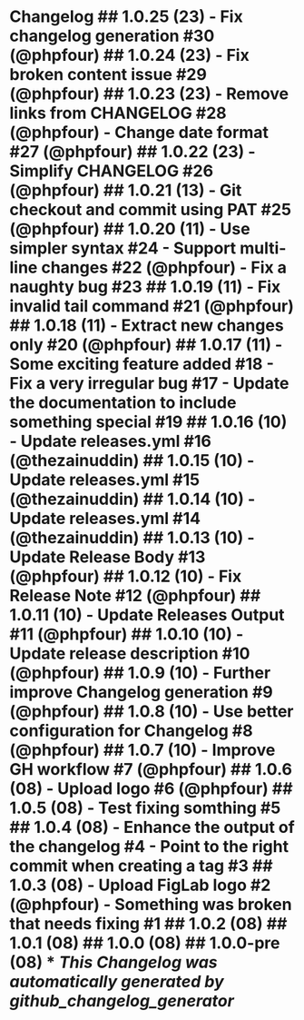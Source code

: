 # Changelog ## 1.0.25 (23) - Fix changelog generation \#30 (@phpfour) ## 1.0.24 (23) - Fix broken content issue \#29 (@phpfour) ## 1.0.23 (23) - Remove links from CHANGELOG \#28 (@phpfour) - Change date format \#27 (@phpfour) ## 1.0.22 (23) - Simplify CHANGELOG \#26 (@phpfour) ## 1.0.21 (13) - Git checkout and commit using PAT \#25 (@phpfour) ## 1.0.20 (11) - Use simpler syntax \#24 - Support multi-line changes \#22 (@phpfour) - Fix a naughty bug \#23 ## 1.0.19 (11) - Fix invalid tail command \#21 (@phpfour) ## 1.0.18 (11) - Extract new changes only \#20 (@phpfour) ## 1.0.17 (11) - Some exciting feature added \#18 - Fix a very irregular bug \#17 - Update the documentation to include something special \#19 ## 1.0.16 (10) - Update releases.yml \#16 (@thezainuddin) ## 1.0.15 (10) - Update releases.yml \#15 (@thezainuddin) ## 1.0.14 (10) - Update releases.yml \#14 (@thezainuddin) ## 1.0.13 (10) - Update Release Body \#13 (@phpfour) ## 1.0.12 (10) - Fix Release Note \#12 (@phpfour) ## 1.0.11 (10) - Update Releases Output \#11 (@phpfour) ## 1.0.10 (10) - Update release description \#10 (@phpfour) ## 1.0.9 (10) - Further improve Changelog generation \#9 (@phpfour) ## 1.0.8 (10) - Use better configuration for Changelog \#8 (@phpfour) ## 1.0.7 (10) - Improve GH workflow \#7 (@phpfour) ## 1.0.6 (08) - Upload logo \#6 (@phpfour) ## 1.0.5 (08) - Test fixing somthing \#5 ## 1.0.4 (08) - Enhance the output of the changelog \#4 - Point to the right commit when creating a tag \#3 ## 1.0.3 (08) - Upload FigLab logo \#2 (@phpfour) - Something was broken that needs fixing \#1 ## 1.0.2 (08) ## 1.0.1 (08) ## 1.0.0 (08) ## 1.0.0-pre (08) \* *This Changelog was automatically generated by github_changelog_generator*
